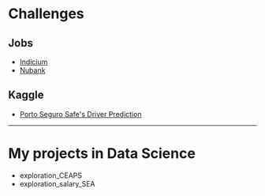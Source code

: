 # Challenges

## Jobs
- [Indicium](https://github.com/brunocampos01/challenges/tree/master/indicium)
- [Nubank]()

## Kaggle
- [Porto Seguro Safe's Driver Prediction](https://github.com/brunocampos01/porto-seguro-safe-driver-prediction)

---
# My projects in Data Science
- exploration_CEAPS
- exploration_salary_SEA
